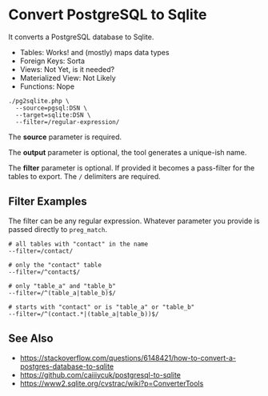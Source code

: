 # Convert PostgreSQL to Sqlite

It converts a PostgreSQL database to Sqlite.

* Tables: Works! and (mostly) maps data types
* Foreign Keys: Sorta
* Views: Not Yet, is it needed?
* Materialized View: Not Likely
* Functions: Nope


```shell
./pg2sqlite.php \
  --source=pgsql:DSN \
  --target=sqlite:DSN \
  --filter=/regular-expression/
```

The **source** parameter is required.

The **output** parameter is optional, the tool generates a unique-ish name.

The **filter** parameter is optional.
If provided it becomes a pass-filter for the tables to export.
The `/` delimiters are required.


## Filter Examples

The filter can be any regular expression.
Whatever parameter you provide is passed directly to `preg_match`.


```
# all tables with "contact" in the name
--filter=/contact/

# only the "contact" table
--filter=/^contact$/

# only "table_a" and "table_b"
--filter=/^(table_a|table_b)$/

# starts with "contact" or is "table_a" or "table_b"
--filter=/^(contact.*|(table_a|table_b))$/
```


## See Also

* https://stackoverflow.com/questions/6148421/how-to-convert-a-postgres-database-to-sqlite
* https://github.com/caiiiycuk/postgresql-to-sqlite
* https://www2.sqlite.org/cvstrac/wiki?p=ConverterTools
